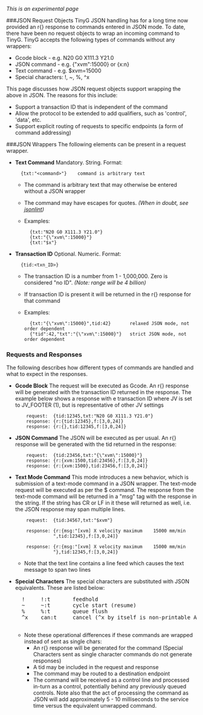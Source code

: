_This is an experimental page_

###JSON Request Objects
TinyG JSON handling has for a long time now provided an r{} response to commands entered in JSON mode. To date, there have been no request objects to wrap an incoming command to TinyG. TinyG accepts the following types of commands without any wrappers:

- Gcode block - e.g. N20 G0 X111.3 Y21.0
- JSON command - e.g. {"xvm":15000} or {x:n}
- Text command - e.g. $xvm=15000
- Special characters:  !, ~, %, ^x

This page discusses how JSON request objects support wrapping the above in JSON. The reasons for this include:

- Support a transaction ID that is independent of the command
- Allow the protocol to be extended to add qualifiers, such as 'control', 'data', etc.
- Support explicit routing of requests to specific endpoints (a form of command addressing)

###JSON Wrappers
The following elements can be present in a request wrapper.

- **Text Command** Mandatory. String. Format:

        {txt:"<command>"}    command is arbitrary text

  - The command is arbitrary text that may otherwise be entered without a JSON wrapper
  - The command may have escapes for quotes. _(When in doubt, see [jsonlint](http://jsonlint.org/))_
  - Examples:

          {txt:"N20 G0 X111.3 Y21.0"}
          {txt:"{\"xvm\":15000}"}
          {txt:"$x"}

- **Transaction ID** Optional. Numeric. Format:

        {tid:<txn_ID>}

  - The transaction ID is a number from 1 - 1,000,000. Zero is considered "no ID". _(Note: range will be 4 billion)_
  - If transaction ID is present it will be returned in the r{} response for that command
  - Examples:

          {txt:"{\"xvm\":15000}",tid:42}       relaxed JSON mode, not order dependent
          {"tid":42,"txt":"{\"xvm\":15000}"}   strict JSON mode, not order dependent

### Requests and Responses
The following describes how different types of commands are handled and what to expect in the responses.

- **Gcode Block**
The request will be executed as Gcode. An r{} response will be generated with the transaction ID returned in the response. The example below shows a response with e transaction ID where JV is set to JV_FOOTER (1), but is representative of other JV settings

          request:  {tid:12345,txt:"N20 G0 X111.3 Y21.0"}
          response: {r:{tid:12345},f:[3,0,24]}
          response: {r:{},tid:12345,f:[3,0,24]}

- **JSON Command** The JSON will be executed as per usual. An r{} response will be generated with the tid returned in the response:

          request:  {tid:23456,txt:"{\"xvm\":15000}"}
          response: {r:{xvm:1500,tid:23456},f:[3,0,24]}
          response: {r:{xvm:1500},tid:23456,f:[3,0,24]}

- **Text Mode Command**  This mode introduces a new behavior, which is submission of a text-mode command in a JSON wrapper. The text-mode request will be executed as per the $ command. The response from the text-mode command will be returned in a "msg" tag with the response in the string. If the string has CR or LF in it these will returned as well, i.e. the JSON response may span multiple lines.

          request:  {tid:34567,txt:"$xvm"}

          response: {r:{msg:"[xvm] X velocity maximum    15000 mm/min
                    ",tid:12345},f:[3,0,24]}

          response: {r:{msg:"[xvm] X velocity maximum    15000 mm/min
                    "},tid:12345,f:[3,0,24]}

  - Note that the text line contains a line feed which causes the text message to span two lines 

- **Special Characters** The special characters are substituted with JSON equivalents. These are listed below:

    <pre>
    !     !:t       feedhold
    ~     ~:t       cycle start (resume)
    %     %:t       queue flush
    ^x    can:t     cancel (^x by itself is non-printable ASCII)
    </pre>

  - Note these operational differences if these commands are wrapped instead of sent as single chars:
    - An r{} response will be generated for the command (Special Characters sent as single character commands do not generate responses)
    - A tid may be included in the request and response
    - The command may be routed to a destination endpoint
    - The command will be received as a control line and processed in-turn as a control, potentially behind any previously queued controls. Note also that the act of processing the command as JSON will add approximately 5 - 10 milliseconds to the service time versus the equivalent unwrapped command.
